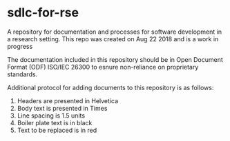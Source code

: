 # sdlc-for-rse
A repository for documentation and processes for software development in a research setting. This repo was created on Aug 22 2018 and is a work in progress

The documentation included in this repository should be in Open Document Format (ODF) ISO/IEC 26300 to esnure non-reliance on proprietary standards.

Additional protocol for adding documents to this repository is as follows:
1. Headers are presented in Helvetica
2. Body text is presented in Times
3. Line spacing is 1.5 units
4. Boiler plate text is in black
5. Text to be replaced is in red

